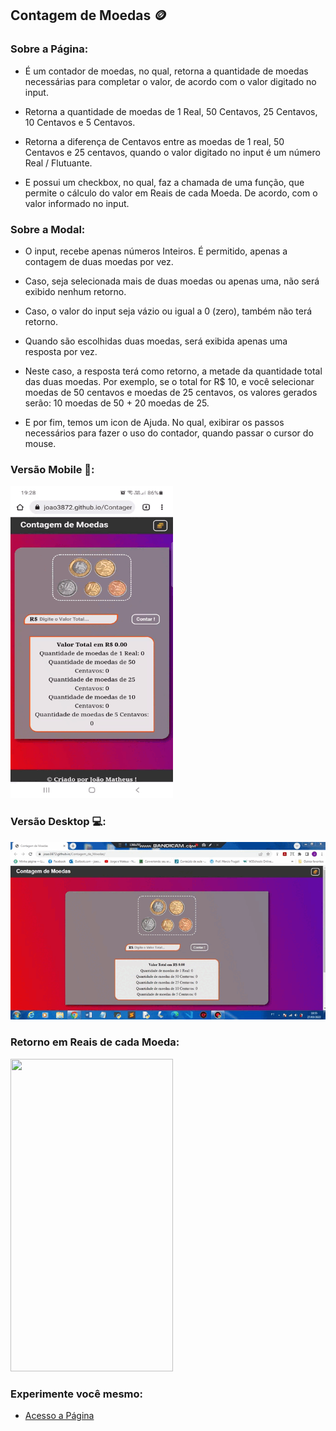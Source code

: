 ## Contagem de Moedas 🪙

### Sobre a Página:

* É um contador de moedas, no qual, retorna a quantidade de moedas necessárias para completar o valor, de acordo com o valor digitado no input.

* Retorna a quantidade de moedas de 1 Real, 50 Centavos, 25 Centavos, 10 Centavos e 5 Centavos.

* Retorna a diferença de Centavos entre as moedas de 1 real, 50 Centavos e 25 centavos, quando o valor digitado no input é um número Real / Flutuante.

* E possui um checkbox, no qual, faz a chamada de uma função, que permite o cálculo do valor em Reais de cada Moeda. De acordo, com o valor informado no input.

### Sobre a Modal:

* O input, recebe apenas números Inteiros. É permitido, apenas a contagem de duas moedas por vez.

* Caso, seja selecionada mais de duas moedas ou apenas uma, não será exibido nenhum retorno.

* Caso, o valor do input seja vázio ou igual a 0 (zero), também não terá retorno.

* Quando são escolhidas duas moedas, será exibida apenas uma resposta por vez.

* Neste caso, a resposta terá como retorno, a metade da quantidade total das duas moedas. Por exemplo, se o total for R$ 10, e você selecionar moedas de 50 centavos e moedas de 25 centavos, os valores gerados serão: 10 moedas de 50 + 20 moedas de 25.

* E por fim, temos um icon de Ajuda. No qual, exibirar os passos necessários para fazer o uso do contador, quando passar o cursor do mouse.


### Versão Mobile 📱:

<img src="imagens/versao-mobile.gif" height="500px" width="260px" />

### Versão Desktop 💻:

<img src="imagens/desktop_Moedas.gif" />

### Retorno em Reais de cada Moeda:

<img src="imagens/contagem_unidades.gif" height="500px" width="260px" />

### Experimente você mesmo:

* <a href="https://joao3872.github.io/Contagem_de_Moedas/" target="_blank">Acesso a Página</a>
